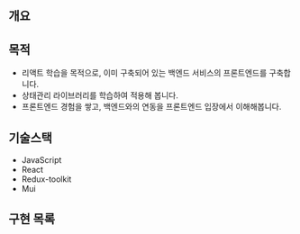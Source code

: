 ## 개요

## 목적
- 리액트 학습을 목적으로, 이미 구축되어 있는 백엔드 서비스의 프론트엔드를 구축합니다.
- 상태관리 라이브러리를 학습하여 적용해 봅니다.
- 프론트엔드 경험을 쌓고, 백엔드와의 연동을 프론트엔드 입장에서 이해해봅니다.

## 기술스택
- JavaScript
- React
- Redux-toolkit
- Mui

## 구현 목록

